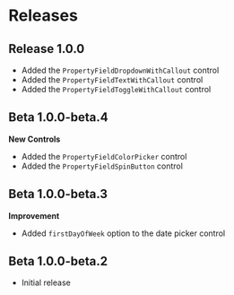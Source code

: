 # Releases

## Release 1.0.0
- Added the `PropertyFieldDropdownWithCallout` control
- Added the `PropertyFieldTextWithCallout` control
- Added the `PropertyFieldToggleWithCallout` control

## Beta 1.0.0-beta.4

**New Controls**
- Added the `PropertyFieldColorPicker` control
- Added the `PropertyFieldSpinButton` control

## Beta 1.0.0-beta.3

**Improvement**
- Added `firstDayOfWeek` option to the date picker control

## Beta 1.0.0-beta.2
- Initial release
